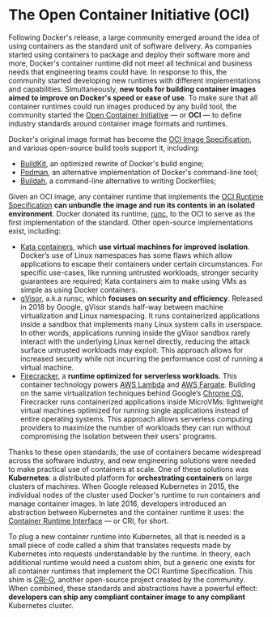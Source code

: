 # The Open Container Initiative (OCI)

Following Docker's release, a large community emerged around the idea of using containers as the standard unit of software delivery. As companies started using containers to package and deploy their software more and more, Docker's container runtime did not meet all technical and business needs that engineering teams could have. In response to this, the community started developing new runtimes with different implementations and capabilities. Simultaneously, **new tools for building container images aimed to improve on Docker's speed or ease of use**. To make sure that all container runtimes could run images produced by any build tool, the community started the [Open Container Initiative](https://www.opencontainers.org/) — or **OCI** — to define industry standards around container image formats and runtimes.

Docker's original image format has become the [OCI Image Specification](https://github.com/opencontainers/image-spec), and various open-source build tools support it, including:

* [BuildKit](https://github.com/moby/buildkit), an optimized rewrite of Docker's build engine;
* [Podman](https://github.com/containers/libpod), an alternative implementation of Docker's command-line tool;
* [Buildah](https://github.com/containers/buildah), a command-line alternative to writing Dockerfiles;

Given an OCI image, any container runtime that implements the [OCI Runtime Specification](https://github.com/opencontainers/runtime-spec) **can unbundle the image and run its contents in an isolated environment**. Docker donated its runtime, [runc](https://github.com/opencontainers/runc), to the OCI to serve as the first implementation of the standard. Other open-source implementations exist, including:

* [Kata containers](https://katacontainers.io/), which **use virtual machines for improved isolation**. Docker’s use of Linux namespaces has some flaws which allow applications to escape their containers under certain circumstances. For specific use-cases, like running untrusted workloads, stronger security guarantees are required; Kata containers aim to make using VMs as simple as using Docker containers.
* [gVisor](https://gvisor.dev/), a.k.a runsc, which **focuses on security and efficiency**. Released in 2018 by Google, gVisor stands half-way between machine virtualization and Linux namespacing. It runs containerized applications inside a sandbox that implements many Linux system calls in userspace. In other words, applications running inside the gVisor sandbox rarely interact with the underlying Linux kernel directly, reducing the attack surface untrusted workloads may exploit. This approach allows for increased security while not incurring the performance cost of running a virtual machine.&#x20;
* [Firecracker](https://github.com/firecracker-microvm/firecracker), a **runtime optimized for serverless workloads**. This container technology powers [AWS Lambda](https://aws.amazon.com/lambda/) and [AWS Fargate](https://aws.amazon.com/fargate/). Building on the same virtualization techniques behind Google’s [Chrome OS](https://en.wikipedia.org/wiki/Chrome\_OS), Firecracker runs containerized applications inside MicroVMs: lightweight virtual machines optimized for running single applications instead of entire operating systems. This approach allows serverless computing providers to maximize the number of workloads they can run without compromising the isolation between their users’ programs.

Thanks to these open standards, the use of containers became widespread across the software industry, and new engineering solutions were needed to make practical use of containers at scale. One of these solutions was **Kubernetes**: a distributed platform for **orchestrating containers** on large clusters of machines. When Google released Kubernetes in 2015, the individual nodes of the cluster used Docker's runtime to run containers and manage container images. In late 2016, developers introduced an abstraction between Kubernetes and the container runtime it uses: the [Container Runtime Interface](https://kubernetes.io/blog/2016/12/container-runtime-interface-cri-in-kubernetes/) — or CRI, for short.

To plug a new container runtime into Kubernetes, all that is needed is a small piece of code called a shim that translates requests made by Kubernetes into requests understandable by the runtime. In theory, each additional runtime would need a custom shim, but a generic one exists for all container runtimes that implement the OCI Runtime Specification. This shim is [CRI-O](https://cri-o.io/), another open-source project created by the community. When combined, these standards and abstractions have a powerful effect: **developers can ship any compliant container image to any compliant** Kubernetes cluster.
